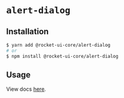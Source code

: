 # `alert-dialog`

## Installation

```sh
$ yarn add @rocket-ui-core/alert-dialog
# or
$ npm install @rocket-ui-core/alert-dialog
```

## Usage

View docs [here](https://rocket-ui-core.com/docs/components/alert-dialog).

